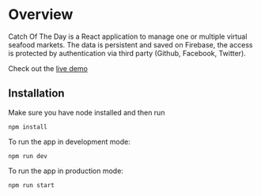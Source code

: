 # Overview

Catch Of The Day is a React application to manage one or multiple virtual seafood markets.
The data is persistent and saved on Firebase, the access is protected by authentication via third party (Github, Facebook, Twitter).

Check out the [live demo](https://confident-brown-514c24.netlify.app/)

## Installation

Make sure you have node installed and then run

`npm install`

To run the app in development mode:

`npm run dev`

To run the app in production mode:

`npm run start`
